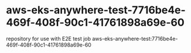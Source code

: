 # aws-eks-anywhere-test-7716be4e-469f-408f-90c1-41761898a69e-60
repository for use with E2E test job aws-eks-anywhere-test:7716be4e-469f-408f-90c1-41761898a69e-60
